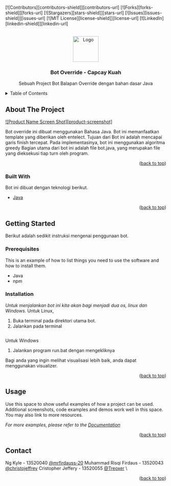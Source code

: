 <div id="top"></div>
<!--
*** Thanks for checking out the Best-README-Template. If you have a suggestion
*** that would make this better, please fork the repo and create a pull request
*** or simply open an issue with the tag "enhancement".
*** Don't forget to give the project a star!
*** Thanks again! Now go create something AMAZING! :D
-->



<!-- PROJECT SHIELDS -->
<!--
*** I'm using markdown "reference style" links for readability.
*** Reference links are enclosed in brackets [ ] instead of parentheses ( ).
*** See the bottom of this document for the declaration of the reference variables
*** for contributors-url, forks-url, etc. This is an optional, concise syntax you may use.
*** https://www.markdownguide.org/basic-syntax/#reference-style-links
-->
[![Contributors][contributors-shield]][contributors-url]
[![Forks][forks-shield]][forks-url]
[![Stargazers][stars-shield]][stars-url]
[![Issues][issues-shield]][issues-url]
[![MIT License][license-shield]][license-url]
[![LinkedIn][linkedin-shield]][linkedin-url]



<!-- PROJECT LOGO -->
<br />
<div align="center">
  <a href="https://github.com/othneildrew/Best-README-Template">
    <img src="images/logo.png" alt="Logo" width="80" height="80">
  </a>

  <h3 align="center">Bot Override - Capcay Kuah</h3>

  <p align="center">
    Sebuah Project Bot Balapan Override dengan bahan dasar Java
  </p>
</div>



<!-- TABLE OF CONTENTS -->
<details>
  <summary>Table of Contents</summary>
  <ol>
    <li>
      <a href="#about-the-project">About The Project</a>
      <ul>
        <li><a href="#built-with">Built With</a></li>
      </ul>
    </li>
    <li>
      <a href="#getting-started">Getting Started</a>
      <ul>
        <li><a href="#prerequisites">Prerequisites</a></li>
        <li><a href="#installation">Installation</a></li>
      </ul>
    </li>
    <li><a href="#usage">Usage</a></li>
    <li><a href="#contact">Contact</a></li>
  </ol>
</details>



<!-- ABOUT THE PROJECT -->
## About The Project

[![Product Name Screen Shot][product-screenshot]](https://example.com)

Bot override ini dibuat menggunakan Bahasa Java. Bot ini memanfaatkan template yang diberikan oleh entelect. Tujuan dari Bot ini adalah
mencapai garis finish tercepat. Pada implementasinya, bot ini menggunakan algoritma greedy Bagian utama dari bot ini adalah file bot.java, yang merupakan file yang dieksekusi tiap turn oleh program.

<p align="right">(<a href="#top">back to top</a>)</p>



### Built With

Bot ini dibuat dengan teknologi berikut.
* [Java](https://www.oracle.com/java/technologies/downloads/)

<p align="right">(<a href="#top">back to top</a>)</p>



<!-- GETTING STARTED -->
## Getting Started

Berikut adalah sedikit instruksi mengenai penggunaan bot.

### Prerequisites

This is an example of how to list things you need to use the software and how to install them.
* Java
* npm

### Installation

_Untuk menjalankan bot ini kita akan bagi menjadi dua os, linux dan Windows._
Untuk Linux,
1. Buka terminal pada direktori utama bot.
2. Jalankan pada terminal
   ```make run
   ```
   
Untuk Windows
1. Jalankan program run.bat dengan mengekliknya
 
Bagi anda yang ingin melihat visualisasi lebih baik, anda dapat menggunakan visualizer.

<p align="right">(<a href="#top">back to top</a>)</p>



<!-- USAGE EXAMPLES -->
## Usage

Use this space to show useful examples of how a project can be used. Additional screenshots, code examples and demos work well in this space. You may also link to more resources.

_For more examples, please refer to the [Documentation](https://example.com)_

<p align="right">(<a href="#top">back to top</a>)</p>

<!-- CONTACT -->
## Contact
<!-- sngaja diacak -->
Ng Kyle		 - 13520040 [@mrfirdauss-20](https://github.com/mrfirdauss-20)
Muhammad Risqi Firdaus	 - 13520043 [@christojeffrey](https://github.com/christojeffrey)
Cristopher Jeffery	 - 13520055 [@Treoxer](https://github.com/Treoxer)
\\
<p align="right">(<a href="#top">back to top</a>)</p>



